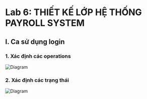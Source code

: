 # Lab 6: THIẾT KẾ LỚP HỆ THỐNG PAYROLL SYSTEM

## I. Ca sử dụng login
### 1. Xác định các operations
![Diagram](https://www.planttext.com/api/plantuml/png/b9EzJWCn3CVtF8KtMebxWQggMhL2320G28dLpPcxI6bIubnHXPWPc3epCJ0Y7k061dYHUm9UWQGVzDfAg6HoV7_RlxETx_AZonwTBqPQY0Eu_doHy3MhoYUJWumNNPNFOv2v1Od0LVa6QLM-cWnERAQCa1gP5_QHTIDejuUsC2cwQQS3zmBcXumdrtUK1aEXvaR1v0oEg0MNtYcJ7S8ufBcpBbrvcilGLF5OutHUu8AuqBx1XPJ4t8AXjPhGDCM3g7FqhV7EQaqkqCZ5fGQ3XSyZXqHF-u3yrbd6vsXIJRrr5cNt8BlYEKuCyUlM9B0Di7IlA8wHyurF01DowcPwlXGq_k3TA3v0ZqDa2X23tbcj7nFKAWsz-ETyjjkIaOzbTaA3CFeZp06SLkLCmMs11lAgV8HCLUKxrXPDh3SfIJexysm1aqaPv9fLR6jYtCOFjm3dOo4M6_wLC0WS1LQQq6wsTfBKjZig9QaW34OSkH3T01GVpmy0003__mC0)
### 2. Xác định các trạng thái
![Diagram](https://www.planttext.com/api/plantuml/png/X94_JaCn38Ttdy8pKY_G0LL2TEg6n88Op8kf8kNFa-sqgX0dO-18N07djKLzAeXiiVrzINxv-lXSgP5OomdWwUOP5ujRtDHjBEig6PSuTJ7r2evI1rO5yABnnTWReAypVb-CvKuuSB58ITqIeew93YVFgpCJSJNPyKTACRX_RcZAWjfUSZITDeKo8vM08wdkguJ9-1lyywI7DlJxkssuQ9CmxZhsls1DCJKVlnR4SbIy0yoEwcZFPOaEHE71q2fcwcdIbc6c_ICyIgdkdJSv0AouXFvPtm000F__0m00)
